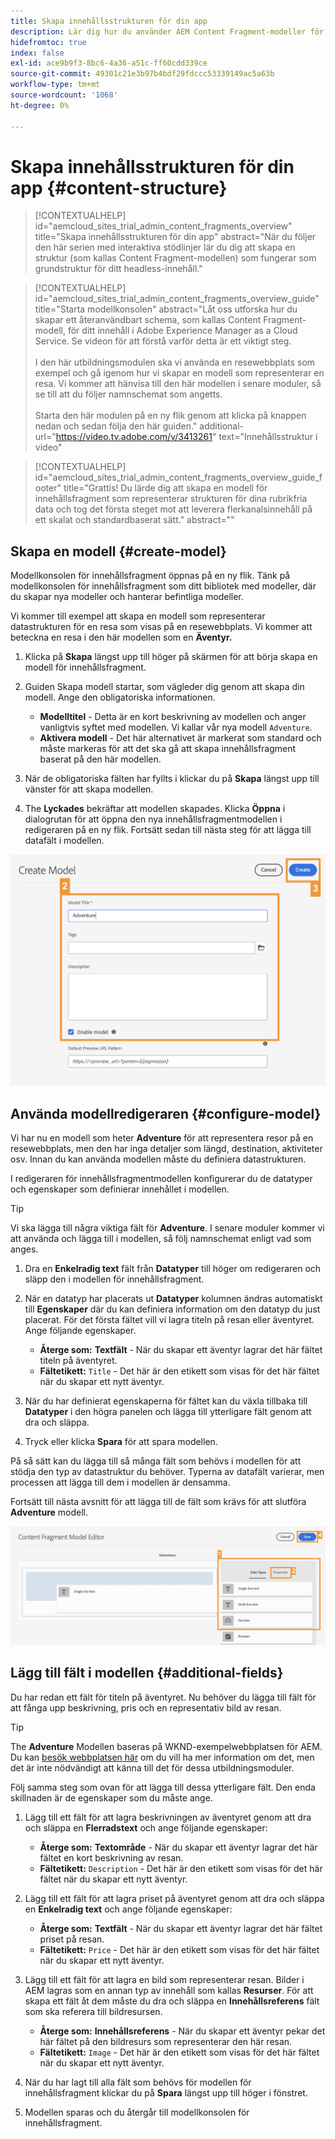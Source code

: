 ```yaml
---
title: Skapa innehållsstrukturen för din app
description: Lär dig hur du använder AEM Content Fragment-modeller för att skapa en innehållsstruktur som fungerar som grund för ditt headless-innehåll.
hidefromtoc: true
index: false
exl-id: ace9b9f3-8bc6-4a36-a51c-ff60cdd339ce
source-git-commit: 49301c21e3b97b4bdf29fdccc53339149ac5a63b
workflow-type: tm+mt
source-wordcount: '1068'
ht-degree: 0%

---
```



# Skapa innehållsstrukturen för din app {#content-structure}

>[!CONTEXTUALHELP]
>id="aemcloud_sites_trial_admin_content_fragments_overview"
>title="Skapa innehållsstrukturen för din app"
>abstract="När du följer den här serien med interaktiva stödlinjer lär du dig att skapa en struktur (som kallas Content Fragment-modellen) som fungerar som grundstruktur för ditt headless-innehåll."

>[!CONTEXTUALHELP]
>id="aemcloud_sites_trial_admin_content_fragments_overview_guide"
>title="Starta modellkonsolen"
>abstract="Låt oss utforska hur du skapar ett återanvändbart schema, som kallas Content Fragment-modell, för ditt innehåll i Adobe Experience Manager as a Cloud Service. Se videon för att förstå varför detta är ett viktigt steg. <br><br>I den här utbildningsmodulen ska vi använda en resewebbplats som exempel och gå igenom hur vi skapar en modell som representerar en resa. Vi kommer att hänvisa till den här modellen i senare moduler, så se till att du följer namnschemat som angetts.<br><br>Starta den här modulen på en ny flik genom att klicka på knappen nedan och sedan följa den här guiden."
>additional-url="https://video.tv.adobe.com/v/3413261" text="Innehållsstruktur i video"

>[!CONTEXTUALHELP]
>id="aemcloud_sites_trial_admin_content_fragments_overview_guide_footer"
>title="Grattis! Du lärde dig att skapa en modell för innehållsfragment som representerar strukturen för dina rubrikfria data och tog det första steget mot att leverera flerkanalsinnehåll på ett skalat och standardbaserat sätt."
>abstract=""

## Skapa en modell {#create-model}

Modellkonsolen för innehållsfragment öppnas på en ny flik. Tänk på modellkonsolen för innehållsfragment som ditt bibliotek med modeller, där du skapar nya modeller och hanterar befintliga modeller.

Vi kommer till exempel att skapa en modell som representerar datastrukturen för en resa som visas på en resewebbplats. Vi kommer att beteckna en resa i den här modellen som en **Äventyr.**

1. Klicka på **Skapa** längst upp till höger på skärmen för att börja skapa en modell för innehållsfragment.

1. Guiden Skapa modell startar, som vägleder dig genom att skapa din modell. Ange den obligatoriska informationen.

   * **Modelltitel** - Detta är en kort beskrivning av modellen och anger vanligtvis syftet med modellen. Vi kallar vår nya modell `Adventure`.
   * **Aktivera modell** - Det här alternativet är markerat som standard och måste markeras för att det ska gå att skapa innehållsfragment baserat på den här modellen.

1. När de obligatoriska fälten har fyllts i klickar du på **Skapa** längst upp till vänster för att skapa modellen.

1. The **Lyckades** bekräftar att modellen skapades. Klicka **Öppna** i dialogrutan för att öppna den nya innehållsfragmentmodellen i redigeraren på en ny flik. Fortsätt sedan till nästa steg för att lägga till datafält i modellen.

![Steg 2 och 3 av att skapa en modell för innehållsfragment](assets/do-not-localize/create-model.png)

## Använda modellredigeraren {#configure-model}

Vi har nu en modell som heter **Adventure** för att representera resor på en resewebbplats, men den har inga detaljer som längd, destination, aktiviteter osv. Innan du kan använda modellen måste du definiera datastrukturen.

I redigeraren för innehållsfragmentmodellen konfigurerar du de datatyper och egenskaper som definierar innehållet i modellen.

>[!TIP]
>
>Vi ska lägga till några viktiga fält för **Adventure**. I senare moduler kommer vi att använda och lägga till i modellen, så följ namnschemat enligt vad som anges.

1. Dra en **Enkelradig text** fält från **Datatyper** till höger om redigeraren och släpp den i modellen för innehållsfragment.

1. När en datatyp har placerats ut **Datatyper** kolumnen ändras automatiskt till **Egenskaper** där du kan definiera information om den datatyp du just placerat. För det första fältet vill vi lagra titeln på resan eller äventyret. Ange följande egenskaper.

   * **Återge som:** **Textfält** - När du skapar ett äventyr lagrar det här fältet titeln på äventyret.
   * **Fältetikett:** `Title` - Det här är den etikett som visas för det här fältet när du skapar ett nytt äventyr.

1. När du har definierat egenskaperna för fältet kan du växla tillbaka till **Datatyper** i den högra panelen och lägga till ytterligare fält genom att dra och släppa.

1. Tryck eller klicka **Spara** för att spara modellen.

På så sätt kan du lägga till så många fält som behövs i modellen för att stödja den typ av datastruktur du behöver. Typerna av datafält varierar, men processen att lägga till dem i modellen är densamma.

Fortsätt till nästa avsnitt för att lägga till de fält som krävs för att slutföra **Adventure** modell.

![Steg ett, två och tre av de fält som läggs till i modellen](assets/do-not-localize/define-model-fields.png)

## Lägg till fält i modellen {#additional-fields}

Du har redan ett fält för titeln på äventyret. Nu behöver du lägga till fält för att fånga upp beskrivning, pris och en representativ bild av resan.

>[!TIP]
>
>The **Adventure** Modellen baseras på WKND-exempelwebbplatsen för AEM. Du kan [besök webbplatsen här](https://wknd.site/us/en/adventures/yosemite-backpacking.html) om du vill ha mer information om det, men det är inte nödvändigt att känna till det för dessa utbildningsmoduler.

Följ samma steg som ovan för att lägga till dessa ytterligare fält. Den enda skillnaden är de egenskaper som du måste ange.

1. Lägg till ett fält för att lagra beskrivningen av äventyret genom att dra och släppa en **Flerradstext** och ange följande egenskaper:

   * **Återge som:** **Textområde** - När du skapar ett äventyr lagrar det här fältet en kort beskrivning av resan.
   * **Fältetikett:** `Description` - Det här är den etikett som visas för det här fältet när du skapar ett nytt äventyr.

1. Lägg till ett fält för att lagra priset på äventyret genom att dra och släppa en **Enkelradig text** och ange följande egenskaper:

   * **Återge som:** **Textfält** - När du skapar ett äventyr lagrar det här fältet priset på resan.
   * **Fältetikett:** `Price` - Det här är den etikett som visas för det här fältet när du skapar ett nytt äventyr.

1. Lägg till ett fält för att lagra en bild som representerar resan. Bilder i AEM lagras som en annan typ av innehåll som kallas **Resurser**. För att skapa ett fält åt dem måste du dra och släppa en **Innehållsreferens** fält som ska referera till bildresursen.

   * **Återge som:** **Innehållsreferens** - När du skapar ett äventyr pekar det här fältet på den bildresurs som representerar den här resan.
   * **Fältetikett:** `Image` - Det här är den etikett som visas för det här fältet när du skapar ett nytt äventyr.

1. När du har lagt till alla fält som behövs för modellen för innehållsfragment klickar du på **Spara** längst upp till höger i fönstret.

1. Modellen sparas och du återgår till modellkonsolen för innehållsfragment.

